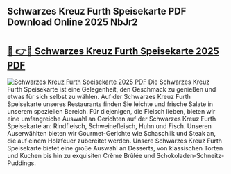 ## Schwarzes Kreuz Furth Speisekarte PDF Download Online 2025 NbJr2

# <h2><a href="http://gc5faa.nevu.top/?p=Schwarzes+Kreuz+Furth+Speisekarte">🔗 👉🔴 Schwarzes Kreuz Furth Speisekarte 2025 PDF</a></h2>

[![Schwarzes Kreuz Furth Speisekarte 2025 PDF](https://i.imgur.com/dBaPXMq.png)](http://gc5faa.nevu.top/?p=Schwarzes+Kreuz+Furth+Speisekarte)
Die Schwarzes Kreuz Furth Speisekarte ist eine Gelegenheit, den Geschmack zu genießen und etwas für sich selbst zu wählen. Auf der Schwarzes Kreuz Furth Speisekarte unseres Restaurants finden Sie leichte und frische Salate in unserem speziellen Bereich. Für diejenigen, die Fleisch lieben, bieten wir eine umfangreiche Auswahl an Gerichten auf der Schwarzes Kreuz Furth Speisekarte an: Rindfleisch, Schweinefleisch, Huhn und Fisch. Unseren Auserwählten bieten wir Gourmet-Gerichte wie Schaschlik und Steak an, die auf einem Holzfeuer zubereitet werden. Unsere Schwarzes Kreuz Furth Speisekarte bietet eine große Auswahl an Desserts, von klassischen Torten und Kuchen bis hin zu exquisiten Crème Brûlée und Schokoladen-Schneitz-Puddings.
